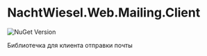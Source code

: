 # NachtWiesel.Web.Mailing.Client

![NuGet Version](https://img.shields.io/nuget/v/NachtWiesel.Web.Mailing.Client)

Библиотечка для клиента отправки почты